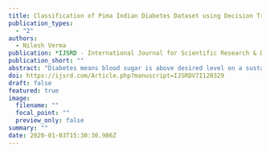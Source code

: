 ```yaml
---
title: Classification of Pima Indian Diabetes Dataset using Decision Tree Techniques
publication_types:
  - "2"
authors:
  - Nilesh Verma
publication: *IJSRD - International Journal for Scientific Research & Development|*
publication_short: ""
abstract: "Diabetes means blood sugar is above desired level on a sustained basis. Diabetes has become a modern day life style disease affecting millions of people around the world. The prime objective of this research work is to provide a better classification of diabetes. There are already several existing method, which have been implemented for the classification of diabetes dataset. In medical sector, the classifications systems have been widely used to exploit the patientâ€™s data and make the predictive models or build set of rules. Data mining is growing in relevance to solving real world problems and hence this can be applied to the diabetes problem as well. The study proposes to use the UCI repository dataset called PIMA Indians Diabetes dataset and decision tree algorithms like C4.5, J48, ID3 and NBs etc. The comparison study includes parameters like sensitivity, accuracy, specificity and features or nodes selected. This hybrid model enables to accurately classify the diabetes dataset and help the people providing treatment as well as those suffering from the disease."
doi: https://ijsrd.com/Article.php?manuscript=IJSRDV7I120329
draft: false
featured: true
image:
  filename: ""
  focal_point: ""
  preview_only: false
summary: ""
date: 2020-01-03T15:30:30.986Z
---
```


